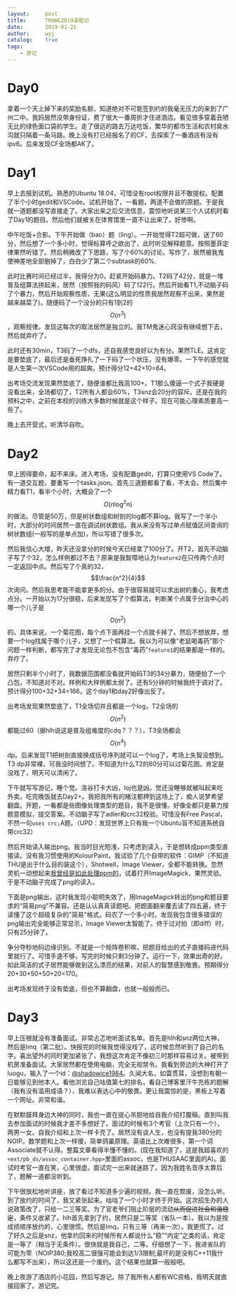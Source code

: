 ```yaml
---
layout:		post
title:		THUWC2019滚粗记
date:		2019-01-21
author:		wyj
catalog:	true
tags:
    - 游记
---
```


# Day0
拿着一个天上掉下来的奖励名额，知道绝对不可能签到约的我毫无压力的来到了广州二中。我妈居然没带身份证，费了很大一番周折才住进酒店。看见很多穿着丑陋无比的绿色面口袋的学生。走了很远的路去万达吃饭，繁华的都市生活和农村臭水沟就只隔着一条马路。晚上没有打已经报名了的CF，去探索了一番酒店有没有ipv6。后来发现CF全场都AK了。

# Day1
早上去报到试机。熟悉的Ubuntu 18.04，可惜没有root权限并且不敢提权。配置了半个小时gedit和VSCode。试机开始了，一看题，两道不会做的原题。于是我就一道题都没写直接走了。大家出来之后交流信息，震惊地听说某三个人试机时看了Day1的题目。然后他们就被关在体育馆里一直不让出来了。好惨啊。

中午吃饭+合影。下午开始做（bao）题（ling）。一开始觉得T2超可做，送了60分，然后想了一个多小时，觉得标算呼之欲出了，此时听见解释题意。按照墨菲定律果然听错了。然后稍微改了下思路，写了个60%的讨论。写炸了，居然被我鬼使神差地全部删掉了，白白少了第二个subtask的60%.

此时比赛时间已经过半，我得分为0，赶紧开始码暴力。T2码了42分，就是一堆普及组算法拼起来，居然（按照我的码风）码了122行。然后开始看T1,不动脑子码了个暴力，然后开始观察性质，无果(这么明显的性质我居然观察不出来，果然是越来越菜了)。随便码了一个没分的只有1到2的$$O(n^3)$$，观察规律。发现这每次的取法居然是独立的。我TM鬼迷心窍没有继续想下去，然后就弃疗了。

此时还有30min，T3码了一个dfs，还自我感觉良好以为有分。果然TLE。这肯定是要垫底了，最后还是垂死挣扎了一下码了一个状压，没有爆零。一下午的感觉就是人生第一次VSCode用的超爽。预计得分12+42+10=64。

出考场交流发现果然垫底了，随便谁都比我高100+。T1那么傻逼一个式子我硬是没看出来，全场都切了，T2所有人都会60%，T3snz会20分的容斥。还是在我的预料之中，之前在本校的训练大多数时候就是这个样子。现在可能心理素质要高一些了。

晚上去开营式，听清华自吹。

# Day2
早上困得要命，起不来床。进入考场，没有配置gedit，打算只使用VS Code了。有一道交互题，要重写一个tasks.json。首先三道题都看了看，不太会。然后集中精力看T1，看半个小时，大概会了一个$$O(n\log^2n)$$的做法。尽管是50万，但是树状数组和树剖的log都不算log。我写了一个半小时，大部分的时间居然一直在调试树状数组。我从来没有写过单点赋值区间查询的树状数组(一般写的是单点加)，所以写错了很多次。

然后我信心大增，昨天还没拿分的时候今天已经拿了100分了。开T2，首先不动脑子写了个32，怎么样例都过不去？原来是我智障地认为`feature2`在只传两个点时一定返回中点。然后写了个真的32，$$\frac{n^2}{4}$$次询问。然后我思考能不能拿更多的分。由于很容易就可以求出树的重心，我考虑点分。一开始以为17分很稳，后来发现写了个假算法，判断某个点属于分治中心的哪一个儿子是$$O(n^2)$$的。具体来说，一个菊花图，每个点下面再挂一个点就卡掉了。然后不想放弃，想要一个log找属于哪个儿子，又想了一个假算法。我以为可以像“老鼠喝毒药”那个问题一样判断，都写完了才发现无论包不包含“毒药”`feature1`的结果都是一样的。弃疗了。

居然只剩半个小时了，我数据范围都没看就开始码T3的34分暴力，随便拍了一个凸包，不知道对不对。样例和大样例都太弱了。还有5分钟的时候我终于调对了。预计得分100+32+34=166。这个day1和day2好像出反了。

出考场发现果然垫底了，T1全场切并且都是一个log，T2全场的$$O(n^2)$$都能过60（据hlh说这是普及组难度的cdq？？？），T3全场都会$$O(n^4)$$dp。后来发现T1把树剖直接换成括号序列就可以一个log了，考场上失智没想到。T3 dp非常裸，可我没时间想了。不知道为什么T2的60分可以过菊花图。肯定是没戏了，明天可以清闲了。

下午就写写游记，睡个觉。洛谷打卡大凶，loj也是凶。觉还没睡够就被叫起来吃外卖。吃完晚饭就去Day2+。我把我所有的赌注都押到这场上了，痴人说梦希望翻盘。开题，一看都是些图像处理类型的题目，我不是很懂。好像全都只是暴力按题意模拟，提交答案。不动脑子写了adler和crc32校验。可惜没有Free Pascal，不然一句`uses crc;`A题。（UPD：发现世界上只有我一个Ubuntu盲不知道系统自带crc32）

然后开始读入输出png。我当时目光短浅，只考虑到读入，于是想转成ppm类型直接读。没有我习惯使用的KolourPaint，我试验了几个自带的软件：GIMP（不知道THU是出于什么目的装这个），Shotwell，Image Viewer，全都不能转换。忽然灵机一动想起来[我曾经是如此处理ppm的](/2018/08/03/CirclePacking/)，试着打开ImageMagick，果然灵验。于是不动脑子完成了png的读入。

下面是png输出，这时我发现小聪明失效了，用ImageMagick转出的png和题目要求的“简易png”不兼容。还是认认真真读题吧。把题面翻来覆去读了四五遍，终于读懂了这个超级复杂的"简易"格式。码农了一个多小时。发现我包含很多错误的png输出完全能够正常显示，Image Viewer太智能了。终于过对拍（即diff）时，只有25分钟了。

争分夺秒地码边缘识别。不就是一个矩阵卷积嘛，把题目给出的式子直接码进代码里就行了。可惜手速不够，写完的时候只剩3分钟了。运行一下，效果出奇的好。如此简洁的式子居然能够做到这么漂亮的结果，对前人的智慧感到敬畏。预期得分20+30+50+50+20=170。

出考场发现终于没有垫底，但也不算翻盘，也就一般般而已。

# Day3 
早上压根就没有准备面试。非常忐忑地听面试名单。首先是hlh和snz两位大神，然后是lmq（第二批）。快报完的时候我觉得没戏了，这时候忽然听到了自己的名字。喜出望外的同时更加紧张了，我想这次肯定不像初三时那样容易过关。被带到机房准备面试。大家居然都在使用电脑，完全无视禁令。我看到旁边的大神打开了luogu，输入了一个id：[@shadowice1984](https://www.luogu.org/space/show?uid=56384)。久闻大名，如雷贯耳，没想到有朝一日能够见到他本人。看他浏览自己咕值第七的排名，看自己博客里汗牛充栋的题解（我有没有滥用成语？），我难以表达心中的敬畏。更让我震惊的是，黑板上写着一个网址[](epochtimes.com)。非常和谐。

在默默膜拜身边大神的同时，我也一直在提心吊胆地给自我介绍打腹稿。直到叫我去参加面试的时候我才差不多想好了。面试的时候有3个考官（上次只有一个），两男一女。自我介绍和上次一样卡壳了。居然没有谈人生，也没有提我380分的NOIP。数学题和上次一样傻，简单鸽巢原理。英语比上次难很多，第一个词Associate就不认得。整篇文章看得半懂不懂的。(现在我知道了，这是我超喜欢的`<ext/pb_ds/assoc_container.hpp>`里面的assoc，也是THUSAAC里面的A)。面试时考官一直在笑，心里很虚。面试完一出来就迷路了。因为我姓名音序太靠后了，题解一道都没听到。

下午很放松地听讲座，放了看过不知道多少遍的视频。我一直在颓废，没怎么听。到了放约的时间了，我又紧张起来。咕咕了一个小时才终于开始。这次招生办的人说政策改了，只给一二三等奖。为了官老爷们阻止阶层的流动~~从而促进社会和谐稳定~~，条件又收紧了。hlh首先拿到了约，居然只是二等奖（省队一本）。我以为是按成绩顺序放约的，心里很慌。然后是lmq，只有三等（再来一次）。我更慌了。过了好久之后是snz，他拿约回来的时候所有人都说什么“稳”“内定”之类的话，肯定是一等了（相当于无条件）。很快就是我自己，二等。仔细想了一下，我进省队的可能为零（NOIP380;我校高二很强可能会到达1/3限制;最坏的是没有C++11我什么都写不出来），所以这还是一个废约。这个结果也就算一般般吧。

晚上夜游了酒店的小花园，然后写游记。除了我所有人都有WC资格，我明天就直接回家了。游记完。
